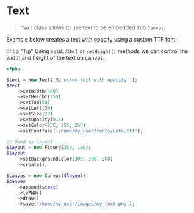 # Text

> `Text` class allows to use text to be embedded into `Canvas`.

Example below creates a text with opacity using a custom TTF font:

!!! tip "Tip"
    Using `setWidth()` or `setHeight()` methods we can control the width and height of the text on canvas.

```php
<?php

$text = new Text('My ustom text with opacity!');
$text
    ->setWidth(400)
    ->setHeight(250)
    ->setTop(50)
    ->setLeft(50)
    ->setSize(22)
    ->setOpacity(0.5)
    ->setColor(255, 255, 255)
    ->setFontface('/home/my_user/fonts/Lato.ttf');

// Used as layout
$layout = new Figure(350, 180);
$layout
    ->setBackgroundColor(300, 300, 300)
    ->create();

$canvas = new Canvas($layout);
$canvas
    ->append($text)
    ->toPNG()
    ->draw()
    ->save('/home/my_user/images/my_text.png');
```
